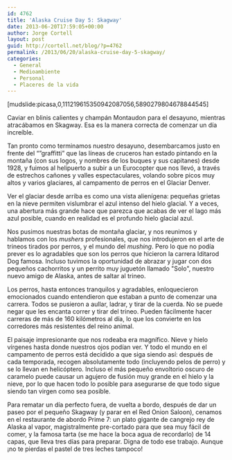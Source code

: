 ```yaml
---
id: 4762
title: 'Alaska Cruise Day 5: Skagway'
date: 2013-06-20T17:59:05+00:00
author: Jorge Cortell
layout: post
guid: http://cortell.net/blog/?p=4762
permalink: /2013/06/20/alaska-cruise-day-5-skagway/
categories:
  - General
  - Medioambiente
  - Personal
  - Placeres de la vida
---
```

[mudslide:picasa,0,111219615350942087056,5890279804678844545]

Caviar en blinis calientes y champán Montaudon para el desayuno, mientras atracábamos en Skagway. Esa es la manera correcta de comenzar un día increíble.

Tan pronto como terminamos nuestro desayuno, desembarcamos justo en frente del “”graffitti” que las líneas de cruceros han estado pintando en la montaña (con sus logos, y nombres de los buques y sus capitanes) desde 1928, y fuimos al helipuerto a subir a un Eurocopter que nos llevó, a través de estrechos cañones y valles espectaculares, volando sobre picos muy altos y varios glaciares, al campamento de perros en el Glaciar Denver.

Ver el glaciar desde arriba es como una vista alienígena: pequeñas grietas en la nieve permiten vislumbrar el azul intenso del hielo glacial. Y a veces, una abertura más grande hace que parezca que acabas de ver el lago más azul posible, cuando en realidad es el profundo hielo glacial azul.

Nos pusimos nuestras botas de montaña glaciar, y nos reunimos y hablamos con los _mushers_ profesionales, que nos introdujeron en el arte de trineos tirados por perros, y el mundo del _mushing_. Pero lo que no podía prever es lo agradables que son los perros que hicieron la carrera Iditarod Dog famosa. Incluso tuvimos la oportunidad de abrazar y jugar con dos pequeños cachorritos y un perrito muy juguetón llamado "Solo", nuestro nuevo amigo de Alaska, antes de saltar al trineo.

Los perros, hasta entonces tranquilos y agradables, enloquecieron emocionados cuando entendieron que estaban a punto de comenzar una carrera. Todos se pusieron a aullar, ladrar, y tirar de la cuerda. No se puede negar que les encanta correr y tirar del trineo. Pueden fácilmente hacer carreras de más de 160 kilómetros al día, lo que los convierte en los corredores más resistentes del reino animal.

El paisaje impresionante que nos rodeaba era magnífico. Nieve y hielo vírgenes hasta donde nuestros ojos podían ver. Y todo el mundo en el campamento de perros está decidido a que siga siendo así: después de cada temporada, recogen absolutamente todo (incluyendo pelos de perro) y se lo llevan en helicóptero. Incluso el más pequeño envoltorio oscuro de caramelo puede causar un agujero de fusión muy grande en el hielo y la nieve, por lo que hacen todo lo posible para asegurarse de que todo sigue siendo tan virgen como sea posible.

Para rematar un día perfecto fuera, de vuelta a bordo, después de dar un paseo por el pequeño Skagway (y parar en el Red Onion Saloon), cenamos en el restaurante de abordo Prime 7: un plato gigante de cangrejo rey de Alaska al vapor, magistralmente pre-cortado para que sea muy fácil de comer, y la famosa tarta (se me hace la boca agua de recordarlo) de 14 capas, que lleva tres días para preparar. Digna de todo ese trabajo. Aunque ¡no te pierdas el pastel de tres leches tampoco!